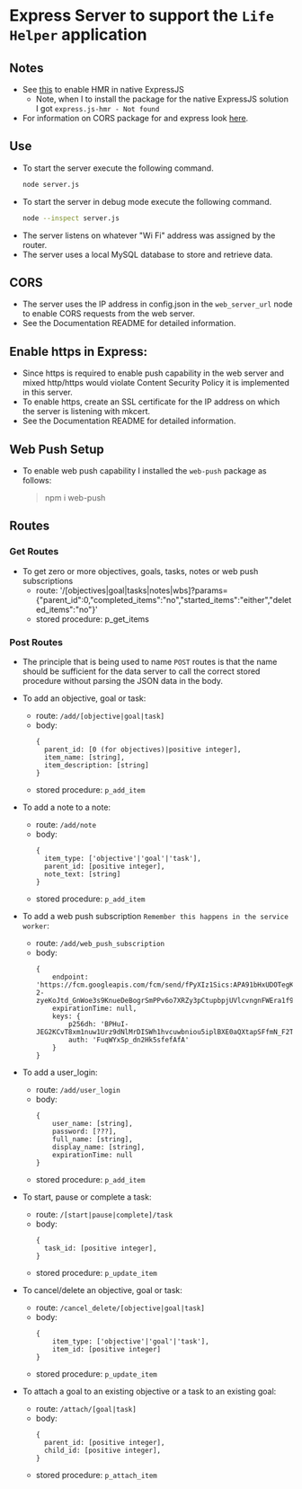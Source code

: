 # Express Server to support the `Life Helper` application

## Notes

- See [this](https://dev.to/kamilrashidev/three-ways-to-enable-hot-reloading-in-express-js-796) to enable HMR in native ExpressJS
  - Note, when I to install the package for the native ExpressJS solution I got `express.js-hmr - Not found`
- For information on CORS package for and express look [here](https://expressjs.com/en/resources/middleware/cors.html).

## Use

- To start the server execute the following command.
  ```bash
  node server.js
  ```
- To start the server in debug mode execute the following command.
  ```bash
  node --inspect server.js
  ```
- The server listens on whatever "Wi Fi" address was assigned by the router.
- The server uses a local MySQL database to store and retrieve data.

## CORS

- The server uses the IP address in config.json in the `web_server_url` node to enable CORS requests from the web server.
- See the Documentation README for detailed information.

## Enable https in Express:

- Since https is required to enable push capability in the web server and mixed http/https would violate Content Security Policy it is implemented in this server.
- To enable https, create an SSL certificate for the IP address on which the server is listening with mkcert.
- See the Documentation README for detailed information.

## Web Push Setup

- To enable web push capability I installed the `web-push` package as follows:
  > npm i web-push

## Routes

### Get Routes

- To get zero or more objectives, goals, tasks, notes or web push subscriptions
  - route: '/[objectives|goal|tasks|notes|wbs]?params={"parent_id":0,"completed_items":"no","started_items":"either","deleted_items":"no"}'
  - stored procedure: p_get_items

### Post Routes

- The principle that is being used to name `POST` routes is that the name should be sufficient for the data server to call the correct stored procedure without parsing the JSON data in the body.

- To add an objective, goal or task:
  - route: `/add/[objective|goal|task]`
  - body:
    ```
    {
      parent_id: [0 (for objectives)|positive integer],
      item_name: [string],
      item_description: [string]
    }
    ```
  - stored procedure: `p_add_item`
- To add a note to a note:
  - route: `/add/note`
  - body:
    ```
    {
      item_type: ['objective'|'goal'|'task'],
      parent_id: [positive integer],
      note_text: [string]
    }
    ```
  - stored procedure: `p_add_item`
- To add a web push subscription `Remember this happens in the service worker`:
  - route: `/add/web_push_subscription`
  - body:
    ```
    {
        endpoint: 'https://fcm.googleapis.com/fcm/send/fPyXIz1Sics:APA91bHxUDOTegKvpS5EpbG5-2-zyeKoJtd_GnWoe3s9KnueDeBogrSmPPv6o7XRZy3pCtupbpjUVlcvngnFWEra1f9mY0q6f5RH3n7AkFYf8IDjmuBgufzcnCroIlcb4quneIqS0FqP',
        expirationTime: null,
        keys: {
            p256dh: 'BPHuI-JEG2KCvT8xm1nuw1Urz9dNlMrDISWh1hvcuwbniou5iplBXE0aQXtapSFfmN_F2TyjBL8uVNgFVZtVLP4',
            auth: 'FuqWYxSp_dn2Hk5sfefAfA'
        }
    }
    ```
- To add a user_login:
  - route: `/add/user_login`
  - body:
    ```
    {
        user_name: [string],
        password: [???],
        full_name: [string],
        display_name: [string],
        expirationTime: null
    }
    ```
  - stored procedure: `p_add_item`
- To start, pause or complete a task:
  - route: `/[start|pause|complete]/task`
  - body:
    ```
    {
      task_id: [positive integer],
    }
    ```
  - stored procedure: `p_update_item`
- To cancel/delete an objective, goal or task:
  - route: `/cancel_delete/[objective|goal|task]`
  - body:
    ```
    {
        item_type: ['objective'|'goal'|'task'],
        item_id: [positive integer]
    }
    ```
  - stored procedure: `p_update_item`
- To attach a goal to an existing objective or a task to an existing goal:
  - route: `/attach/[goal|task]`
  - body:
    ```
    {
      parent_id: [positive integer],
      child_id: [positive integer],
    }
    ```
  - stored procedure: `p_attach_item`
